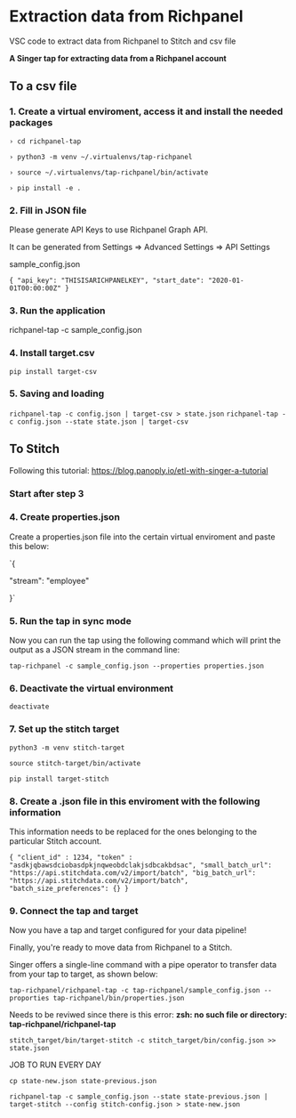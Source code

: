 # Extraction data from Richpanel
VSC code to extract data from Richpanel to Stitch and csv file

**A Singer tap for extracting data from a Richpanel account**

## To a csv file

### 1. Create a virtual enviroment, access it and install the needed packages
`› cd richpanel-tap`

`› python3 -m venv ~/.virtualenvs/tap-richpanel`

`› source ~/.virtualenvs/tap-richpanel/bin/activate`

`› pip install -e .`

### 2. Fill in JSON file
Please generate API Keys to use Richpanel Graph API.

It can be generated from Settings => Advanced Settings => API Settings

sample_config.json

`{
  "api_key": "THISISARICHPANELKEY",
  "start_date": "2020-01-01T00:00:00Z"
}`

### 3. Run the application 
richpanel-tap -c sample_config.json

### 4. Install target.csv
`pip install target-csv`

### 5. Saving and loading
`richpanel-tap -c config.json | target-csv > state.json`
`richpanel-tap -c config.json --state state.json | target-csv`

## To Stitch

Following this tutorial:  https://blog.panoply.io/etl-with-singer-a-tutorial

### Start after step 3

### 4. Create properties.json

Create a properties.json file into the certain virtual enviroment and paste this below: 

`{

"stream": "employee"

}`

### 5. Run the tap in sync mode

Now you can run the tap using the following command which will print the output as a JSON stream in the command line:

`tap-richpanel -c sample_config.json --properties properties.json`

### 6. Deactivate the virtual environment

`deactivate`

### 7. Set up the stitch target

`python3 -m venv stitch-target`

`source stitch-target/bin/activate`

`pip install target-stitch`

### 8. Create a .json file in this enviroment with the following information

This information needs to be replaced for the ones belonging to the particular Stitch account. 

`{
  "client_id" : 1234,
  "token" : "asdkjqbawsdciobasdpkjnqweobdclakjsdbcakbdsac",
  "small_batch_url": "https://api.stitchdata.com/v2/import/batch",
  "big_batch_url": "https://api.stitchdata.com/v2/import/batch",
  "batch_size_preferences": {}
}`

### 9. Connect the tap and target

Now you have a tap and target configured for your data pipeline!

Finally, you're ready to move data from Richpanel to a Stitch.

Singer offers a single-line command with a pipe operator to transfer data from your tap to target, as shown below:

`tap-richpanel/richpanel-tap -c tap-richpanel/sample_config.json --proporties tap-richpanel/bin/properties.json`

Needs to be reviwed since there is this error: **zsh: no such file or directory: tap-richpanel/richpanel-tap**

`stitch_target/bin/target-stitch -c stitch_target/bin/config.json >> state.json`




JOB TO RUN EVERY DAY

`cp state-new.json state-previous.json`

`richpanel-tap -c sample_config.json --state state-previous.json | target-stitch --config stitch-config.json > state-new.json`








